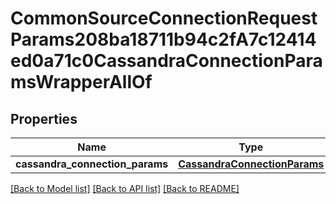 # CommonSourceConnectionRequestParams208ba18711b94c2fA7c12414ed0a71c0CassandraConnectionParamsWrapperAllOf


## Properties
Name | Type | Description | Notes
------------ | ------------- | ------------- | -------------
**cassandra_connection_params** | [**CassandraConnectionParams**](CassandraConnectionParams.md) |  | [optional] 

[[Back to Model list]](../README.md#documentation-for-models) [[Back to API list]](../README.md#documentation-for-api-endpoints) [[Back to README]](../README.md)


